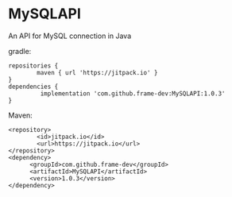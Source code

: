 # MySQLAPI
An API for MySQL connection in Java

gradle:

```text
repositories {
		maven { url 'https://jitpack.io' }
}
dependencies {
	     implementation 'com.github.frame-dev:MySQLAPI:1.0.3'
}
```
Maven:
```text
<repository>
		<id>jitpack.io</id>
		<url>https://jitpack.io</url>
</repository>
<dependency>
	  <groupId>com.github.frame-dev</groupId>
	  <artifactId>MySQLAPI</artifactId>
	  <version>1.0.3</version>
</dependency>
```
